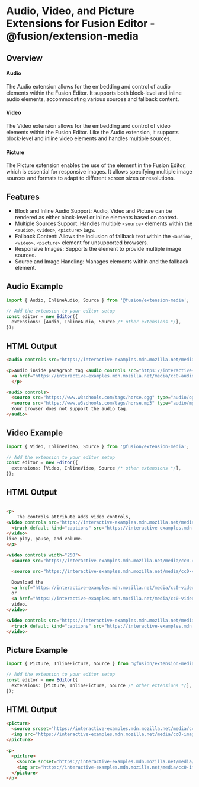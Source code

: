 # Audio, Video, and Picture Extensions for Fusion Editor - @fusion/extension-media

## Overview

#### Audio
The Audio extension allows for the embedding and control of audio elements within the Fusion Editor. It supports both block-level and inline audio elements, accommodating various sources and fallback content.

#### Video
The Video extension allows for the embedding and control of video elements within the Fusion Editor. Like the Audio extension, it supports block-level and inline video elements and handles multiple sources.

#### Picture
The Picture extension enables the use of the <picture> element in the Fusion Editor, which is essential for responsive images. It allows specifying multiple image sources and formats to adapt to different screen sizes or resolutions.


## Features

- Block and Inline Audio Support: Audio, Video and Picture can be rendered as either block-level or inline elements based on context.
- Multiple Sources Support: Handles multiple `<source>` elements within the `<audio>`, `<video>`, `<picture>` tags.
- Fallback Content: Allows the inclusion of fallback text within the `<audio>`, `<video>`, `<picture>` element for unsupported browsers.
- Responsive Images: Supports the <picture> element to provide multiple image sources.
- Source and Image Handling: Manages <source> elements within <picture> and the fallback <img> element.

## Audio Example

```typescript
import { Audio, InlineAudio, Source } from '@fusion/extension-media';

// Add the extension to your editor setup
const editor = new Editor({
  extensions: [Audio, InlineAudio, Source /* other extensions */],
});

```

## HTML Output

```html
<audio controls src="https://interactive-examples.mdn.mozilla.net/media/cc0-audio/t-rex-roar.mp3"></audio>

<p>Audio inside paragraph tag <audio controls src="https://interactive-examples.mdn.mozilla.net/media/cc0-audio/t-rex-roar.mp3"></audio>
  <a href="https://interactive-examples.mdn.mozilla.net/media/cc0-audio/t-rex-roar.mp3"> Download audio </a>
  </p>

<audio controls>
  <source src="https://www.w3schools.com/tags/horse.ogg" type="audio/ogg">
  <source src="https://www.w3schools.com/tags/horse.mp3" type="audio/mpeg">
  Your browser does not support the audio tag.
</audio>

```

## Video Example

```typescript
import { Video, InlineVideo, Source } from '@fusion/extension-media';

// Add the extension to your editor setup
const editor = new Editor({
  extensions: [Video, InlineVideo, Source /* other extensions */],
});

```

## HTML Output

```html

<p> 
    The controls attribute adds video controls, 
<video controls src="https://interactive-examples.mdn.mozilla.net/media/cc0-videos/friday.mp4">
  <track default kind="captions" src="https://interactive-examples.mdn.mozilla.net/media/examples/friday.vtt" />
</video>
like play, pause, and volume.
</p>

<video controls width="250">
  <source src="https://interactive-examples.mdn.mozilla.net/media/cc0-videos/flower.webm" type="video/webm" />

  <source src="https://interactive-examples.mdn.mozilla.net/media/cc0-videos/flower.mp4" type="video/mp4" />

  Download the
  <a href="https://interactive-examples.mdn.mozilla.net/media/cc0-videos/flower.webm">WEBM</a>
  or
  <a href="https://interactive-examples.mdn.mozilla.net/media/cc0-videos/flower.mp4">MP4</a>
  video.
</video>

<video controls src="https://interactive-examples.mdn.mozilla.net/media/cc0-videos/friday.mp4">
  <track default kind="captions" src="https://interactive-examples.mdn.mozilla.net/media/examples/friday.vtt" />
</video>
```

## Picture Example

```typescript
import { Picture, InlinePicture, Source } from '@fusion/extension-media';

// Add the extension to your editor setup
const editor = new Editor({
  extensions: [Picture, InlinePicture, Source /* other extensions */],
});

```

## HTML Output

```html
<picture>
  <source srcset="https://interactive-examples.mdn.mozilla.net/media/cc0-images/surfer-240-200.jpg" media="(orientation: portrait)" />
  <img src="https://interactive-examples.mdn.mozilla.net/media/cc0-images/painted-hand-298-332.jpg" alt="" />
</picture>

<p>
  <picture>
    <source srcset="https://interactive-examples.mdn.mozilla.net/media/cc0-images/surfer-240-200.jpg" media="(orientation: portrait)" />
    <img src="https://interactive-examples.mdn.mozilla.net/media/cc0-images/painted-hand-298-332.jpg" alt="" />
  </picture>
</p>
```